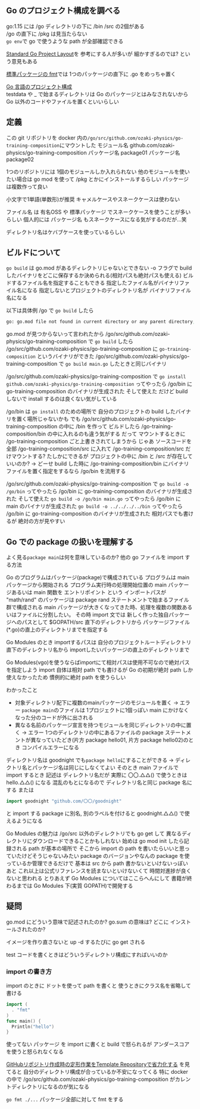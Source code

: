 ## Go のプロジェクト構成を調べる
go:1.15 には /go ディレクトリの下に /bin /src の2個がある  
/go の直下に /pkg は見当たらない  
`go env`で go で使うような path が全部確認できる  

[Standard Go Project Layout](https://github.com/golang-standards/project-layout/blob/master/README_ja.md)を 参考にする人が多いが 細かすぎるのでは? という意見もある  

[標準パッケージの fmt](https://github.com/golang/go/tree/master/src/fmt)では 1つのパッケージの直下に .go をめっちゃ置く  

[Go 言語のプロジェクト構成](https://blog.tokoyax.com/entry/go/project)  
testdata や _ で始まるディレクトリは Go のパッケージとはみなされないから Go 以外のコードやファイルを置くといいらしい  

## 定義
この git リポジトリを
docker 内の`/go/src/github.com/ozaki-physics/go-training-composition`にマウントした
モジュール名 github.com/ozaki-physics/go-training-composition
パッケージ名 package01
パッケージ名 package02

1つのリポジトリには 1個のモジュールしか入れられない
他のモジュールを使いたい場合は go mod を使って /pkg とかにインストールするらしい
パッケージは複数作って良い

小文字で1単語(単数形)が推奨
キャメルケースやスネークケースは使わない

ファイル名 は 有名OSS や 標準パッケージ でスネークケースを使うことが多いらしい
個人的には パッケージ名 もスネークケースになる気がするのだが...笑

ディレクトリ名はケバブケースを使っているらしい

## ビルドについて
`go build` は go.mod があるディレクトリじゃないとできない
-o フラグで build したバイナリをどこに保存するか決められる(相対パスも絶対パスも使える)
ビルドするファイル名を指定することもできる 指定したファイル名がバイナリファイル名になる
指定しないとプロジェクトのディレクトリ名が バイナリファイル名になる

以下は具体例
/go で `go build` したら
```bash
go: go.mod file not found in current directory or any parent directory; see 'go help modules'
```
go.mod が見つからないって言われたから
/go/src/github.com/ozaki-physics/go-training-composition で `go build` したら
/go/src/github.com/ozaki-physics/go-training-composition に `go-training-composition` というバイナリができた
/go/src/github.com/ozaki-physics/go-training-composition で `go build main.go` したときと同じバイナリ

/go/src/github.com/ozaki-physics/go-training-composition で
`go install github.com/ozaki-physics/go-training-composition` ってやったら
/go/bin に go-training-composition のバイナリが生成された
そして使えた
だけど build しないで install するのは良くない気がしている

/go/bin は `go install` のための場所で 自分のプロジェクトの build したバイナリを置く場所じゃないかも
でも /go/src/github.com/ozaki-physics/go-training-composition の中に /bin を作って
ビルドしたら /go-training-composition/bin の中に入れるのも違う気がする
だって マウントするときに /go-training-composition ごと上書きされてしまうから
じゃあ ソースコードを全部 /go-training-composition/src に入れて /go-training-composition/src だけマウントする?
たしかにできるが プロジェクトの中に /bin と /src が存在していいのか?
-> どーせ build した時に /go-training-composition/bin にバイナリファイルを置く指定をするなら /go/bin を流用する

/go/src/github.com/ozaki-physics/go-training-composition で
`go build -o /go/bin` ってやったら
/go/bin に go-training-composition のバイナリが生成された
そして使えた
`go build -o /go/bin main.go` ってやったら
/go/bin に main のバイナリが生成された
`go build -o ../../../../bin` ってやったら
/go/bin に go-training-composition のバイナリが生成された
相対パスでも書けるが 絶対の方が見やすい

## Go での package の扱いを理解する
よく見る`package main`は何を意味しているのか?
他の go ファイルを import する方法

Go のプログラムはパッケージ(package)で構成されている
プログラムは main パッケージから開始される
プログラム実行時の処理開始位置の main パッケージあるいは main 関数を エントリポイント という
インポートパスが "math/rand" のパッケージは package rand ステートメントで始まるファイル群で構成される
main パッケージが大きくなってきた時、処理を複数の関数あるいはファイルに分割したい。
その時 import 文では 新しく作った独自パッケージへのパスとして $GOPATH/src 直下のディレクトリから パッケージファイル(*.go)の直上のディレクトリまでを指定する

Go Modules のとき importするパスは 自分のプロジェクトルートディレクトリ直下のディレクトリ名から importしたいパッケージの直上のディレクトリまで

Go Modules(vgo)を使うならばimportにて相対パスは使用不可なので絶対パスを指定しよう
import 自体は相対 path でも書けるが Go の初期が絶対 path しか使えなかったため 慣例的に絶対 path を使うらしい

わかったこと
- 対象ディレクトリ配下に複数のmainパッケージのモジュールを置く
→ エラー
`package main`のファイルは 1プロジェクトに1個っぽい
main にかけなくなった分のコードが外に出される
- 異なる名前のパッケージ宣言を持つモジュールを同じディレクトリの中に置く
→ エラー
1つのディレクトリの中にあるファイルの package ステートメントが異なっていたどき(片方 package hello01, 片方 package hello02)のとき コンパイルエラーになる

ディレクトリ名は goodnight でも`package hello`にすることができる
→ ディレクトリ名とパッケージ名は同じにしなくてよい
そのとき main ファイルで import するとき 記述は ディレクトリ名だが 実際に 〇〇.△△() で使うときは hello.△△() になる
混乱のもとになるので ディレクトリ名と同じ package 名にする
または
```go
import goodnight "github.com/〇〇/goodnight"
```
と import する package に別名, 別のラベルを付けると goodnight.△△() で使えるようになる

Go Modules の魅力は /go/src 以外のディレクトリでも go get して 異なるディレクトリにダウンロードできることかもしれない
始めは go mod init したら記録される path が基本の場所で そこから import の path を書いたらいいと思っていたけどそうじゃないみたい
package のバージョンやなんの package を使っているか管理できるだけで 基本は src から path 書かないといけないっぽい
あと これ以上は公式リファレンスを読まないといけないくて 時間対進捗が良くないと思われる
とりあえず Go Modules についてはここらへんにして 書籍が終わるまでは Go Modules 下(実質 GOPATH)で開発する

## 疑問
go.mod にどういう意味で記述されたのか?
go.sum の意味は?
どこに インストールされたのか?

イメージを作り直さないと up -d するたびに go get される

test コードを書くときはどういうディレクトリ構成にすればいいのか

### import の書き方
import のときに ドットを使って path を書くと 使うときにクラス名を省略して書ける
```go
import (
  . "fmt"
)
func main() {
  Println("hello")
}
```

使ってない パッケージ を import に書くと build で怒られるが アンダースコア を使うと怒られなくなる


[GitHubリポジトリ作成時の定形作業をTemplate Repositoryで省力化する](https://devblog.thebase.in/entry/2020/06/23/131444)
を見てると 自分のディレクトリ構成が合っているか不安になってくる
特に docker の中で /go/src/github.com/ozaki-physics/go-training-composition がカレントディレクトリになるのが気になる

`go fmt ./...` パッケージ全部に対して fmt をする
